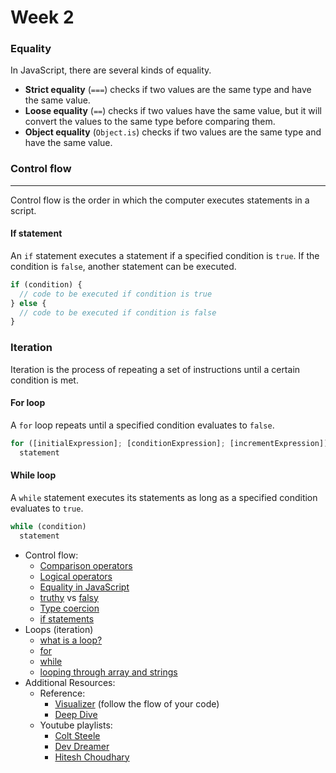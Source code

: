 # Week 2

### Equality

In JavaScript, there are several kinds of equality.

- **Strict equality** (`===`) checks if two values are the same type and have the same value.
- **Loose equality** (`==`) checks if two values have the same value, but it will convert the values to the same type before comparing them.
- **Object equality** (`Object.is`) checks if two values are the same type and have the same value.

### Control flow

---

Control flow is the order in which the computer executes statements in a script.

#### If statement

An `if` statement executes a statement if a specified condition is `true`. If the condition is `false`, another statement can be executed.

```js
if (condition) {
  // code to be executed if condition is true
} else {
  // code to be executed if condition is false
}
```

### Iteration

Iteration is the process of repeating a set of instructions until a certain condition is met.

#### For loop

A `for` loop repeats until a specified condition evaluates to `false`. 

```js
for ([initialExpression]; [conditionExpression]; [incrementExpression])
  statement
```

#### While loop

A `while` statement executes its statements as long as a specified condition evaluates to `true`. 

```js
while (condition)
  statement
```

 - Control flow:
   - <a href="https://javascript.info/comparison">Comparison operators</a>
   - <a href="https://javascript.info/logical-operators">Logical operators</a>
   - <a href= "https://dorey.github.io/JavaScript-Equality-Table/unified/">Equality in JavaScript</a>
   - <a href="https://developer.mozilla.org/en-US/docs/Glossary/Truthy">truthy</a> vs <a href="https://developer.mozilla.org/en-US/docs/Glossary/Falsy">falsy</a>
   - <a href="https://developer.mozilla.org/en-US/docs/Glossary/Type_coercion">Type coercion</a>
   - <a href="https://javascript.info/ifelse">if statements</a>
  - Loops (iteration)
    - <a href="https://www.youtube.com/watch?v=wxds6MAtUQ0">what is a loop?</a>
    - <a href="https://developer.mozilla.org/en-US/docs/Web/JavaScript/Guide/Loops_and_iteration#for_statement">for</a> 
    - <a href="https://javascript.info/while-for#the-while-loop">while</a>
    - <a href="https://www.youtube.com/watch?v=5LiGWfk4WTo">looping through array and strings</a>
 - Additional Resources: 
    - Reference:
      -  <a href="https://pythontutor.com/javascript.html#mode=edit">Visualizer</a> (follow the flow of your code)
      - <a href="https://www.youtube.com/watch?v=7gj34mStSNQ">Deep Dive</a>
    - Youtube playlists:
      - <a href="https://www.youtube.com/watch?v=x2RNw4M6cME">Colt Steele</a>
      - <a href="https://www.youtube.com/playlist?list=PL7TLF4T4Tq2TtNmadzRfxYIB9683uhpbD">Dev Dreamer</a> 
      - <a href="https://www.youtube.com/watch?v=2md4HQNRqJA&list=PLRAV69dS1uWSxUIk5o3vQY2-_VKsOpXLD">Hitesh Choudhary</a>